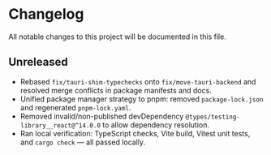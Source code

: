 # Changelog

All notable changes to this project will be documented in this file.

## Unreleased

- Rebased `fix/tauri-shim-typechecks` onto `fix/move-tauri-backend` and resolved merge conflicts in package manifests and docs.
- Unified package manager strategy to pnpm: removed `package-lock.json` and regenerated `pnpm-lock.yaml`.
- Removed invalid/non-published devDependency `@types/testing-library__react@^14.0.0` to allow dependency resolution.
- Ran local verification: TypeScript checks, Vite build, Vitest unit tests, and `cargo check` — all passed locally.
